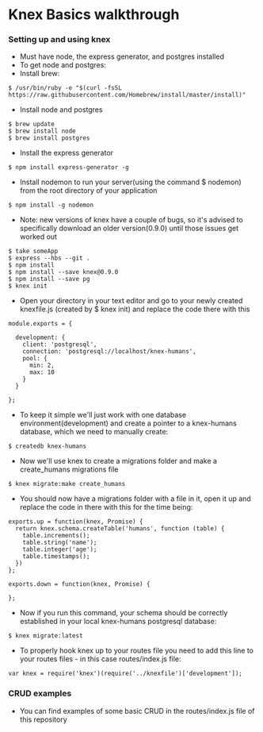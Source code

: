 # Knex Basics walkthrough

### Setting up and using knex
* Must have node, the express generator, and postgres installed
* To get node and postgres:
* Install brew:
```
$ /usr/bin/ruby -e "$(curl -fsSL https://raw.githubusercontent.com/Homebrew/install/master/install)"
```
* Install node and postgres
```
$ brew update
$ brew install node
$ brew install postgres
```
* Install the express generator
```
$ npm install express-generator -g
```
* Install nodemon to run your server(using the command $ nodemon) from the root directory of your application
```
$ npm install -g nodemon
```
* Note: new versions of knex have a couple of bugs, so it's advised to specifically download an older version(0.9.0) until those issues get worked out
```
$ take someApp
$ express --hbs --git .
$ npm install
$ npm install --save knex@0.9.0
$ npm install --save pg
$ knex init
```
* Open your directory in your text editor and go to your newly created knexfile.js (created by $ knex init) and replace the code there with this

```
module.exports = {

  development: {
    client: 'postgresql',
    connection: 'postgresql://localhost/knex-humans',
    pool: {
      min: 2,
      max: 10
    }
  }

};
```

* To keep it simple we'll just work with one database environment(development) and create a pointer to a knex-humans database, which we need to manually create:

```
$ createdb knex-humans
```
* Now we'll use knex to create a migrations folder and make a create_humans migrations file

```
$ knex migrate:make create_humans
```

* You should now have a migrations folder with a file in it, open it up and replace the code in there with this for the time being:

```
exports.up = function(knex, Promise) {
  return knex.schema.createTable('humans', function (table) {
    table.increments();
    table.string('name');
    table.integer('age');
    table.timestamps();
  })
};

exports.down = function(knex, Promise) {

};
```

* Now if you run this command, your schema should be correctly established in your local knex-humans postgresql database:

```
$ knex migrate:latest
```

* To properly hook knex up to your routes file you need to add this line to your routes files - in this case routes/index.js file:

```
var knex = require('knex')(require('../knexfile')['development']);
```

### CRUD examples
* You can find examples of some basic CRUD in the routes/index.js file of this repository

